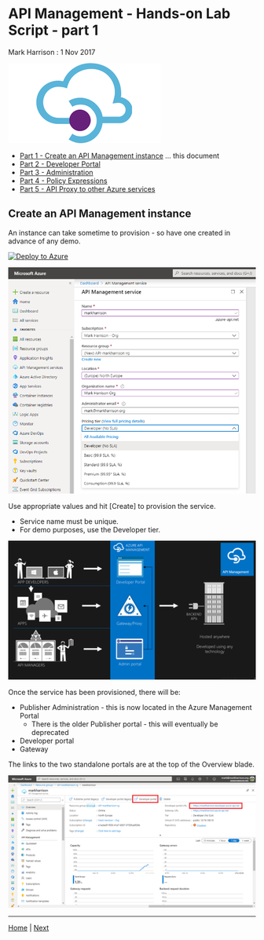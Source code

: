 # API Management - Hands-on Lab Script - part 1

Mark Harrison : 1 Nov 2017

![](Images/APIM.png)

- [Part 1 - Create an API Management instance](apimanagement-1.md) ... this document
- [Part 2 - Developer Portal](apimanagement-2.md)
- [Part 3 - Administration](apimanagement-3.md)
- [Part 4 - Policy Expressions](apimanagement-4.md)
- [Part 5 - API Proxy to other Azure services](apimanagement-5.md)

## Create an API Management instance

An instance can take sometime to provision - so have one created in advance of any demo.

[![Deploy to Azure](http://azuredeploy.net/deploybutton.png)](https://portal.azure.com/#create/Microsoft.ApiManagement)

![](Images/APIMDeployBlade.png)

Use appropriate values and hit [Create] to provision the service.

- Service name must be unique.
- For demo purposes, use the Developer tier.

![API Management](Images/APIManagement.png)

Once the service has been provisioned, there will be:

- Publisher Administration - this is now located in the Azure Management Portal
  - There is the older Publisher portal -  this will eventually be deprecated
- Developer portal 
- Gateway

The links to the two standalone portals are at the top of the Overview blade.

![](Images/APIMOverviewBlade.png)

---
[Home](apimanagement-0.md) | [Next](apimanagement-2.md)